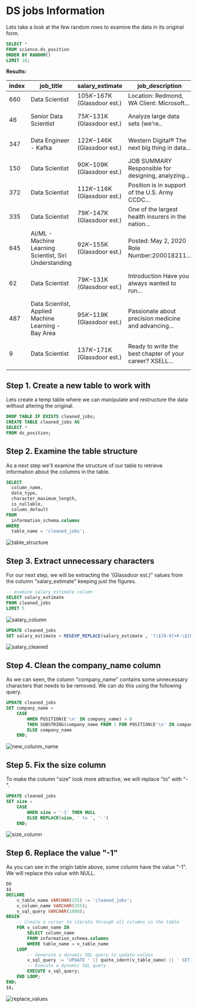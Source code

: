 # DS jobs Information

Lets take a look at the few random rows to examine the data in its original form.

````sql
SELECT *
FROM science.ds_position
ORDER BY RANDOM()
LIMIT 10;
````

**Results:**

|index|job_title|salary_estimate|job_description|rating|company_name|location|headquarters|size|founded|type_ownership|industry|sector|revenue|competitors|
|-----|---------|---------------|---------------|------|------------|--------|------------|----|-------|--------------|--------|------|-------|-----------|
|660|Data Scientist|$105K-$167K (Glassdoor est.)|Location: Redmond, WA Client: Microsoft...|-1|Pactera Edge|Redmond, WA|-1|-1|-1|-1|-1|-1|-1|-1|
|46|Senior Data Scientist|$75K-$131K (Glassdoor est.)|Analyze large data sets (we're..|4.8|Klaviyo 4.8|Boston, MA|Boston, MA|201 to 500 employees|2012|Company - Private|Computer Hardware & Software|Information Technology|Unknown / Non-Applicable|-1|
|347|Data Engineer - Kafka|$122K-$146K (Glassdoor est.)|Western Digital® The next big thing in data...|3.5|Western Digital 3.5|San Jose, CA|San Jose, CA|10000+ employees|1970|Company - Public|Computer Hardware & Software|Information Technology|$10+ billion (USD)|Seagate Technology, Toshiba|
|150|Data Scientist|$90K-$109K (Glassdoor est.)|JOB SUMMARY Responsible for designing, analyzing...|2.9|SPECTRUM 2.9|Maryland Heights, MO|Stamford, CT|10000+ employees|2016|Subsidiary or Business Segment|Cable, Internet & Telephone Providers|Telecommunications|$10+ billion (USD)|-1|
|372|Data Scientist|$112K-$116K (Glassdoor est.)|Position is in support of the U.S. Army CCDC...|3.2|Perspecta 3.2|Adelphi, MD|Chantilly, VA|10000+ employees|2018|Company - Public|Aerospace & Defense|Aerospace & Defense|Unknown / Non-Applicable|-1|
|335|Data Scientist|$79K-$147K (Glassdoor est.)|One of the largest health insurers in the nation...|3.4|Solving IT International Inc 3.4|Chicago, IL|Chicago, IL|501 to 1000 employees|-1|Company - Private|-1|-1|Unknown / Non-Applicable|-1|
|645|AI/ML - Machine Learning Scientist, Siri Understanding|$92K-$155K (Glassdoor est.)|Posted: May 2, 2020 Role Number:200018211...|4.1|Apple 4.1|Santa Clara, CA|Cupertino, CA|10000+ employees|1976|Company - Public|Computer Hardware & Software|Information Technology|$10+ billion (USD)|Google, Microsoft, Samsung Electronics|
|62|Data Scientist|$79K-$131K (Glassdoor est.)|Introduction Have you always wanted to run...|3.5|iRobot 3.5|Bedford, MA|Bedford, MA|1001 to 5000 employees|1990|Company - Public|Consumer Electronics & Appliances Stores|Retail|$1 to $2 billion (USD)|-1|
|487|Data Scientist, Applied Machine Learning - Bay Area|$95K-$119K (Glassdoor est.)|Passionate about precision medicine and advancing...|3.3|Tempus Labs 3.3|Redwood City, CA|Chicago, IL|501 to 1000 employees|2015|Company - Private|Biotech & Pharmaceuticals|Biotech & Pharmaceuticals|Unknown / Non-Applicable|-1|
|9|Data Scientist|$137K-$171K (Glassdoor est.)|Ready to write the best chapter of your career? XSELL...|3.6|XSELL Technologies 3.6|Chicago, IL|Chicago, IL|51 to 200 employees|2014|Company - Private|Enterprise Software & Network Solutions|Information Technology|Unknown / Non-Applicable|-1|

## Step 1. Create a new table to work with
Lets create a temp table where we can manipulate and restructure the data without altering the original.

````sql
DROP TABLE IF EXISTS cleaned_jobs;
CREATE TABLE cleaned_jobs AS 
SELECT *
FROM ds_position;
````
## Step 2. Examine the table structure
As a next step we'll examine the structure of our table to retrieve information about the columns in the table.

````sql
SELECT 
  column_name, 
  data_type, 
  character_maximum_length, 
  is_nullable, 
  column_default 
FROM 
  information_schema.columns 
WHERE 
  table_name = 'cleaned_jobs';
````
![table_structure](/SQL/images/table_structure.png)

## Step 3. Extract unnecessary characters
For our next step, we will be extracting the ‘(Glassdoor est.)” values from the column "salary_estimate" keeping just the figures.

````sql
-- examine salary_estimate column
SELECT salary_estimate
FROM cleaned_jobs
LIMIT 5
````
![salary_column](/SQL/images/salary_column.png)

````sql
UPDATE cleaned_jobs 
SET salary_estimate = REGEXP_REPLACE(salary_estimate , '(\$[0-9]+K-\$[0-9]+K).*', '\1')
````
![salary_cleaned](/SQL/images/salary_cleaned.png)

## Step 4. Clean the company_name column
As  we can  seen,  the column "company_name" contains some unnecessary characters that needs to be removed. We can do this using the following query.
````sql
UPDATE cleaned_jobs
SET company_name = 
    CASE 
        WHEN POSITION(E'\n' IN company_name) > 0 
        THEN SUBSTRING(company_name FROM 1 FOR POSITION(E'\n' IN company_name) - 1) 
        ELSE company_name 
    END;
````
![new_colunm_name](/SQL/images/new_column_name.png)

## Step 5. Fix the size column
To make the column "size" look more attractive, we will replace "to" with "-".

````sql
UPDATE cleaned_jobs
SET size = 
    CASE
        WHEN size = '-1' THEN NULL
        ELSE REPLACE(size, ' to ', '-')
    END;
````
![size_column](/SQL/images/size_column.png)

## Step 6. Replace the value "-1"
As you can see in the origin table above, some colunm have the value "-1". We will replace this value with NULL.


````sql
DO
$$
DECLARE
    v_table_name VARCHAR(255) := 'cleaned_jobs';
    v_column_name VARCHAR(255);
    v_sql_query VARCHAR(1000);
BEGIN
    -- Create a cursor to iterate through all columns in the table
    FOR v_column_name IN
        SELECT column_name
        FROM information_schema.columns
        WHERE table_name = v_table_name
    LOOP
        -- Generate a dynamic SQL query to update values
        v_sql_query := 'UPDATE ' || quote_ident(v_table_name) || ' SET ' || quote_ident(v_column_name) || ' = NULL WHERE ' || quote_ident(v_column_name) || ' = ''-1''';
        -- Execute a dynamic SQL query
        EXECUTE v_sql_query;
    END LOOP;
END;
$$;
````
![replace_values](/SQL/images/replace_values.png)
